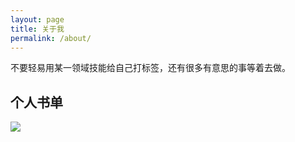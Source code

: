 ```yaml
---
layout: page
title: 关于我
permalink: /about/
---
```


不要轻易用某一领域技能给自己打标签，还有很多有意思的事等着去做。

<a href="https://github.com/int64ago" target="_blank"><i class="fa fa-github" aria-hidden="true"></i></a> <a href="https://twitter.com/ing64ago" target="_blank"><i class="fa fa-twitter" aria-hidden="true"></i></a>


## 个人书单

![](https://cdn.int64ago.org/stpsdhwpgaqmok6l8h69a4i.png)
